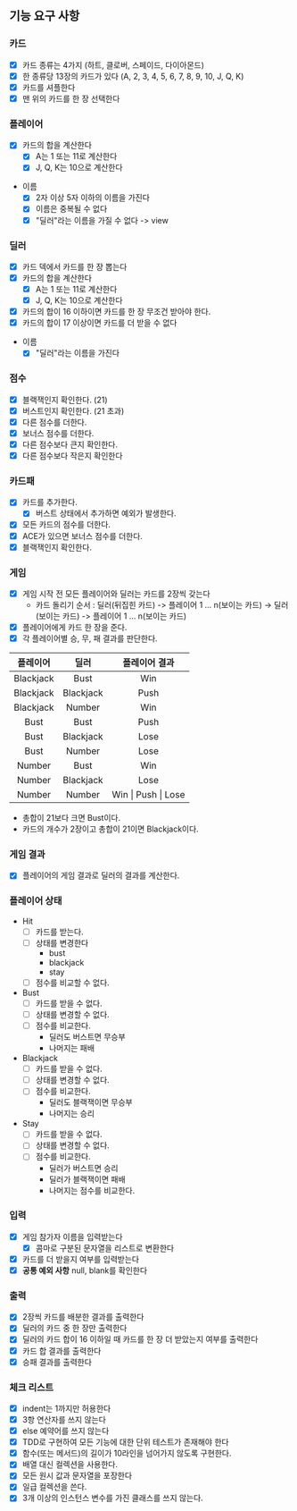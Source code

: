 ## 기능 요구 사항

### 카드

- [x] 카드 종류는 4가지 (하트, 클로버, 스페이드, 다이아몬드)
- [x] 한 종류당 13장의 카드가 있다 (A, 2, 3, 4, 5, 6, 7, 8, 9, 10, J, Q, K)
- [x] 카드를 셔플한다
- [x] 맨 위의 카드를 한 장 선택한다

### 플레이어

- [x] 카드의 합을 계산한다
    - [x] A는 1 또는 11로 계산한다
    - [x] J, Q, K는 10으로 계산한다

- 이름
    - [x] 2자 이상 5자 이하의 이름을 가진다
    - [x] 이름은 중복될 수 없다
    - [x] "딜러"라는 이름을 가질 수 없다 -> view

### 딜러

- [x] 카드 덱에서 카드를 한 장 뽑는다
- [x] 카드의 합을 계산한다
    - [x] A는 1 또는 11로 계산한다
    - [x] J, Q, K는 10으로 계산한다
- [x] 카드의 합이 16 이하이면 카드를 한 장 무조건 받아야 한다.
- [x] 카드의 합이 17 이상이면 카드를 더 받을 수 없다

- 이름
    - [x] "딜러"라는 이름을 가진다

### 점수

- [x] 블랙잭인지 확인한다. (21)
- [x] 버스트인지 확인한다. (21 초과)
- [x] 다른 점수를 더한다.
- [x] 보너스 점수를 더한다.
- [x] 다른 점수보다 큰지 확인한다.
- [x] 다른 점수보다 작은지 확인한다

### 카드패

- [x] 카드를 추가한다.
    - [x] 버스트 상태에서 추가하면 예외가 발생한다.
- [x] 모든 카드의 점수를 더한다.
- [x] ACE가 있으면 보너스 점수를 더한다.
- [x] 블랙잭인지 확인한다.

### 게임

- [x] 게임 시작 전 모든 플레이어와 딜러는 카드를 2장씩 갖는다
    - 카드 돌리기 순서 : 딜러(뒤집힌 카드) -> 플레이어 1 ... n(보이는 카드) -> 딜러(보이는 카드) -> 플레이어 1 ... n(보이는 카드)
- [x] 플레이어에게 카드 한 장을 준다.
- [x] 각 플레이어별 승, 무, 패 결과를 판단한다.

|   플레이어    |    딜러     |       플레이어 결과       |
|:---------:|:---------:|:-------------------:|
| Blackjack |   Bust    |         Win         |
| Blackjack | Blackjack |        Push         |
| Blackjack |  Number   |         Win         |
|   Bust    |   Bust    |        Push         |
|   Bust    | Blackjack |        Lose         |
|   Bust    |  Number   |        Lose         |
|  Number   |   Bust    |         Win         |
|  Number   | Blackjack |        Lose         |
|  Number   |  Number   | Win \| Push \| Lose |

- 총합이 21보다 크면 Bust이다.
- 카드의 개수가 2장이고 총합이 21이면 Blackjack이다.

### 게임 결과

- [x] 플레이어의 게임 결과로 딜러의 결과를 계산한다.

### 플레이어 상태

- Hit
    - [ ] 카드를 받는다.
    - [ ] 상태를 변경한다
        - bust
        - blackjack
        - stay
    - [ ] 점수를 비교할 수 없다.
- Bust
    - [ ] 카드를 받을 수 없다.
    - [ ] 상태를 변경할 수 없다.
    - [ ] 점수를 비교한다.
        - 딜러도 버스트면 무승부
        - 나머지는 패배
- Blackjack
    - [ ] 카드를 받을 수 없다.
    - [ ] 상태를 변경할 수 없다.
    - [ ] 점수를 비교한다.
        - 딜러도 블랙잭이면 무승부
        - 나머지는 승리
- Stay
    - [ ] 카드를 받을 수 없다.
    - [ ] 상태를 변경할 수 없다.
    - [ ] 점수를 비교한다.
        - 딜러가 버스트면 승리
        - 딜러가 블랙잭이면 패배
        - 나머지는 점수를 비교한다.

### 입력

- [x] 게임 참가자 이름을 입력받는다
    - [x] 콤마로 구분된 문자열을 리스트로 변환한다
- [x] 카드를 더 받을지 여부를 입력받는다
- [x] **공통 예외 사항** null, blank를 확인한다

### 출력

- [x] 2장씩 카드를 배분한 결과를 출력한다
- [x] 딜러의 카드 중 한 장만 출력한다
- [x] 딜러의 카드 합이 16 이하일 때 카드를 한 장 더 받았는지 여부를 출력한다
- [x] 카드 합 결과를 출력한다
- [x] 승패 결과를 출력한다

### 체크 리스트

- [x] indent는 1까지만 허용한다
- [x] 3항 연산자를 쓰지 않는다
- [x] else 예약어를 쓰지 않는다
- [x] TDD로 구현하여 모든 기능에 대한 단위 테스트가 존재해야 한다
- [x] 함수(또는 메서드)의 길이가 10라인을 넘어가지 않도록 구현한다.
- [x] 배열 대신 컬렉션을 사용한다.
- [x] 모든 원시 값과 문자열을 포장한다
- [x] 일급 컬렉션을 쓴다.
- [x] 3개 이상의 인스턴스 변수를 가진 클래스를 쓰지 않는다.
